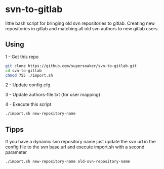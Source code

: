 # svn-to-gitlab
little bash script for bringing old svn repositories to gitlab. Creating new repositories in gitlab and matching all old svn authors to new gitlab users.

## Using
1 - Get this repo
```bash
git clone https://github.com/supersoaker/svn-to-gitlab.git
cd svn-to-gitlab
chmod 755 ./import.sh
```
2 - Update config.cfg

3 - Update authors-file.txt (for user mapping)

4 - Execute this script
```bash
./import.sh new-repository-name
```

## Tipps
If you have a dynamic svn repository name just update the svn url in the config file to the svn base url and execute import.sh with a second parameter
```bash
./import.sh new-repository-name old-svn-repository-name
```
